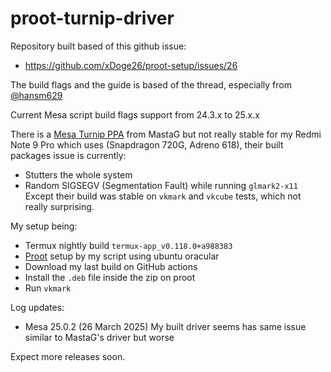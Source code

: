# proot-turnip-driver

Repository built based of this github issue:
- https://github.com/xDoge26/proot-setup/issues/26

The build flags and the guide is based of the thread, especially from [@hansm629](https://github.com/hansm629)

Current Mesa script build flags support from 24.3.x to 25.x.x

There is a [Mesa Turnip PPA](https://github.com/MastaG/mesa-turnip-ppa) from MastaG but not really stable for my Redmi Note 9 Pro which uses (Snapdragon 720G, Adreno 618), their built packages issue is currently:
- Stutters the whole system
- Random SIGSEGV (Segmentation Fault) while running `glmark2-x11`
Except their build was stable on `vkmark` and `vkcube` tests, which not really surprising.

My setup being:
- Termux nightly build `termux-app_v0.118.0+a988383`
- [Proot](https://github.com/playbyan1453/ubuntu-termux) setup by my script using ubuntu oracular
- Download my last build on GitHub actions
- Install the `.deb` file inside the zip on proot
- Run `vkmark`

Log updates:
- Mesa 25.0.2 (26 March 2025)
  My built driver seems has same issue similar to MastaG's driver but worse

Expect more releases soon.
